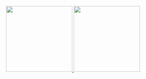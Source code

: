 <div align="center">
  <a href="https://github.com/wbeize">
  <img height="180em" src="https://github-readme-stats.vercel.app/api?username=wbeize&show_icons=true&theme=dracula&include_all_commits=true&count_private=true"/>
  <img height="180em" src="https://github-readme-stats.vercel.app/api/top-langs/?username=wbeize&layout=compact&langs_count=7&theme=dracula"/>
</div>

